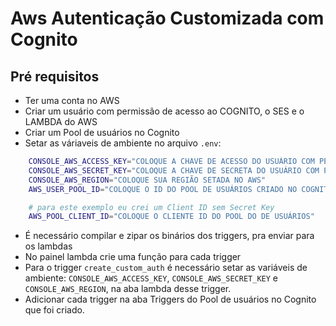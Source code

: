# Aws Autenticação Customizada com Cognito

## Pré requisitos

- Ter uma conta no AWS
- Criar um usuário com permissão de acesso ao COGNITO, o SES e o LAMBDA do AWS
- Criar um Pool de usuários no Cognito
- Setar as váriaveis de ambiente no arquivo `.env`:

```bash
    CONSOLE_AWS_ACCESS_KEY="COLOQUE A CHAVE DE ACESSO DO USUÁRIO COM PERMISSÂO AO COGNITO/SES"
    CONSOLE_AWS_SECRET_KEY="COLOQUE A CHAVE DE SECRETA DO USUÁRIO COM PERMISSÂO AO COGNITO/SES"
    CONSOLE_AWS_REGION="COLOQUE SUA REGIÃO SETADA NO AWS"
    AWS_USER_POOL_ID="COLOQUE O ID DO POOL DE USUÁRIOS CRIADO NO COGNITO"

    # para este exemplo eu crei um Client ID sem Secret Key
    AWS_POOL_CLIENT_ID="COLOQUE O CLIENTE ID DO POOL DO DE USUÁRIOS" 
```

- É necessário compilar e zipar os binários dos triggers, pra enviar para os lambdas
- No painel lambda crie uma função para cada trigger
- Para o trigger `create_custom_auth` é necessário setar as variáveis de ambiente: `CONSOLE_AWS_ACCESS_KEY`, `CONSOLE_AWS_SECRET_KEY` e `CONSOLE_AWS_REGION`, na aba lambda desse trigger.
- Adicionar cada trigger na aba Triggers do Pool de usuários no Cognito que foi criado.